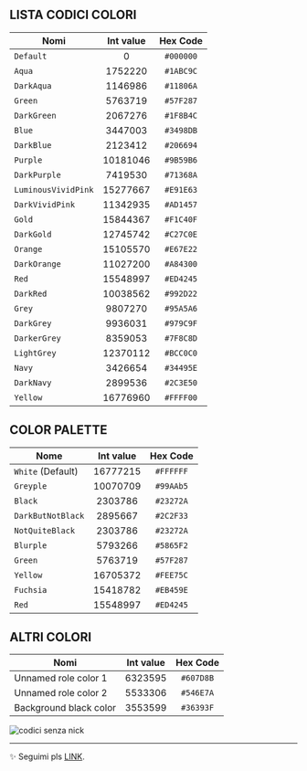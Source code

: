 <h2>LISTA CODICI COLORI</h2>

| Nomi                | Int value | Hex Code  |
|---------------------|:---------:|:---------:|
| `Default`           |     0     | `#000000` |
| `Aqua`              |  1752220  | `#1ABC9C` |
| `DarkAqua`          |  1146986  | `#11806A` |
| `Green`             |  5763719  | `#57F287` |
| `DarkGreen`         |  2067276  | `#1F8B4C` |
| `Blue`              |  3447003  | `#3498DB` |
| `DarkBlue`          |  2123412  | `#206694` |
| `Purple`            | 10181046  | `#9B59B6` |
| `DarkPurple`        |  7419530  | `#71368A` |
| `LuminousVividPink` | 15277667  | `#E91E63` |
| `DarkVividPink`     | 11342935  | `#AD1457` |
| `Gold`              | 15844367  | `#F1C40F` |
| `DarkGold`          | 12745742  | `#C27C0E` |
| `Orange`            | 15105570  | `#E67E22` |
| `DarkOrange`        | 11027200  | `#A84300` |
| `Red`               | 15548997  | `#ED4245` |
| `DarkRed`           | 10038562  | `#992D22` |
| `Grey`              |  9807270  | `#95A5A6` |
| `DarkGrey`          |  9936031  | `#979C9F` |
| `DarkerGrey`        |  8359053  | `#7F8C8D` |
| `LightGrey`         | 12370112  | `#BCC0C0` |
| `Navy`              |  3426654  | `#34495E` |
| `DarkNavy`          |  2899536  | `#2C3E50` |
| `Yellow`            | 16776960  | `#FFFF00` |

<h2>COLOR PALETTE</h2>

| Nome              | Int value | Hex Code  |
|-------------------|:---------:|:---------:|
| `White` (Default) | 16777215  | `#FFFFFF` |
| `Greyple`         | 10070709  | `#99AAb5` |
| `Black`           |  2303786  | `#23272A` |
| `DarkButNotBlack` |  2895667  | `#2C2F33` |
| `NotQuiteBlack`   |  2303786  | `#23272A` |
| `Blurple`         |  5793266  | `#5865F2` |
| `Green`           |  5763719  | `#57F287` |
| `Yellow`          | 16705372  | `#FEE75C` |
| `Fuchsia`         | 15418782  | `#EB459E` |
| `Red`             | 15548997  | `#ED4245` |

<h2>ALTRI COLORI</h2>

| Nomi                   | Int value | Hex Code  |
|------------------------|:---------:|:---------:|
| Unnamed role color 1   |  6323595  | `#607D8B` |
| Unnamed role color 2   |  5533306  | `#546E7A` |
| Background black color |  3553599  | `#36393F` |

![codici senza nick](https://user-images.githubusercontent.com/14293805/187992859-80113ba0-7aed-4081-b26c-ec00e330545f.png)

___ 

✨ Seguimi pls [LINK](https://github.com/xFloppa).
